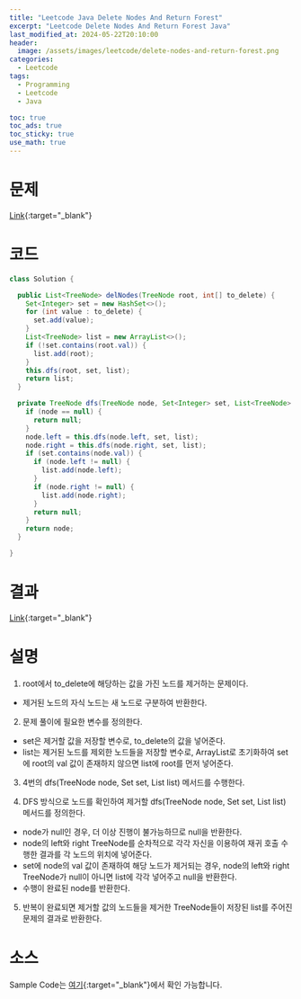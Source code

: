 ```yaml
---
title: "Leetcode Java Delete Nodes And Return Forest"
excerpt: "Leetcode Delete Nodes And Return Forest Java"
last_modified_at: 2024-05-22T20:10:00
header:
  image: /assets/images/leetcode/delete-nodes-and-return-forest.png
categories:
  - Leetcode
tags:
  - Programming
  - Leetcode
  - Java

toc: true
toc_ads: true
toc_sticky: true
use_math: true
---
```

# 문제
[Link](https://leetcode.com/problems/delete-nodes-and-return-forest/){:target="_blank"}

# 코드
```java
class Solution {

  public List<TreeNode> delNodes(TreeNode root, int[] to_delete) {
    Set<Integer> set = new HashSet<>();
    for (int value : to_delete) {
      set.add(value);
    }
    List<TreeNode> list = new ArrayList<>();
    if (!set.contains(root.val)) {
      list.add(root);
    }
    this.dfs(root, set, list);
    return list;
  }

  private TreeNode dfs(TreeNode node, Set<Integer> set, List<TreeNode> list) {
    if (node == null) {
      return null;
    }
    node.left = this.dfs(node.left, set, list);
    node.right = this.dfs(node.right, set, list);
    if (set.contains(node.val)) {
      if (node.left != null) {
        list.add(node.left);
      }
      if (node.right != null) {
        list.add(node.right);
      }
      return null;
    }
    return node;
  }

}
```

# 결과
[Link](https://leetcode.com/problems/delete-nodes-and-return-forest/submissions/1264812346/){:target="_blank"}

# 설명
1. root에서 to_delete에 해당하는 값을 가진 노드를 제거하는 문제이다.
- 제거된 노드의 자식 노드는 새 노드로 구분하여 반환한다.

2. 문제 풀이에 필요한 변수를 정의한다.
- set은 제거할 값을 저장할 변수로, to_delete의 값을 넣어준다.
- list는 제거된 노드를 제외한 노드들을 저장할 변수로, ArrayList로 초기화하여 set에 root의 val 값이 존재하지 않으면 list에 root를 먼저 넣어준다.

3. 4번의 dfs(TreeNode node, Set<Integer> set, List<TreeNode> list) 메서드를 수행한다.

4. DFS 방식으로 노드를 확인하여 제거할 dfs(TreeNode node, Set<Integer> set, List<TreeNode> list) 메서드를 정의한다.
- node가 null인 경우, 더 이상 진행이 불가능하므로 null을 반환한다.
- node의 left와 right TreeNode를 순차적으로 각각 자신을 이용하여 재귀 호출 수행한 결과를 각 노드의 위치에 넣어준다.
- set에 node의 val 값이 존재하여 해당 노드가 제거되는 경우, node의 left와 right TreeNode가 null이 아니면 list에 각각 넣어주고 null을 반환한다.
- 수행이 완료된 node를 반환한다.

5. 반복이 완료되면 제거할 값의 노드들을 제거한 TreeNode들이 저장된 list를 주어진 문제의 결과로 반환한다.

# 소스
Sample Code는 [여기](https://github.com/GracefulSoul/leetcode/blob/master/src/main/java/gracefulsoul/problems/DeleteNodesAndReturnForest.java){:target="_blank"}에서 확인 가능합니다.